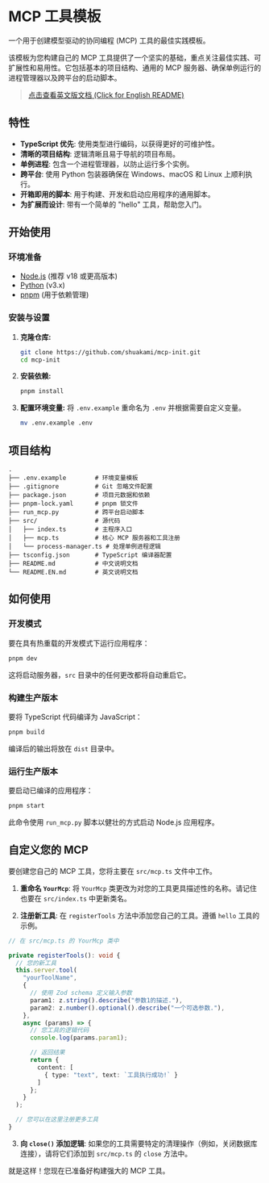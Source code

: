 # MCP 工具模板

一个用于创建模型驱动的协同编程 (MCP) 工具的最佳实践模板。

该模板为您构建自己的 MCP 工具提供了一个坚实的基础，重点关注最佳实践、可扩展性和易用性。它包括基本的项目结构、通用的 MCP 服务器、确保单例运行的进程管理器以及跨平台的启动脚本。

> [点击查看英文版文档 (Click for English README)](./README.EN.md)

## 特性

- **TypeScript 优先**: 使用类型进行编码，以获得更好的可维护性。
- **清晰的项目结构**: 逻辑清晰且易于导航的项目布局。
- **单例进程**: 包含一个进程管理器，以防止运行多个实例。
- **跨平台**: 使用 Python 包装器确保在 Windows、macOS 和 Linux 上顺利执行。
- **开箱即用的脚本**: 用于构建、开发和启动应用程序的通用脚本。
- **为扩展而设计**: 带有一个简单的 "hello" 工具，帮助您入门。

## 开始使用

### 环境准备

- [Node.js](https://nodejs.org/) (推荐 v18 或更高版本)
- [Python](https://www.python.org/) (v3.x)
- [pnpm](https://pnpm.io/) (用于依赖管理)

### 安装与设置

1.  **克隆仓库:**
    ```bash
    git clone https://github.com/shuakami/mcp-init.git
    cd mcp-init
    ```

2.  **安装依赖:**
    ```bash
    pnpm install
    ```

3.  **配置环境变量:**
    将 `.env.example` 重命名为 `.env` 并根据需要自定义变量。

    ```bash
    mv .env.example .env
    ```

## 项目结构

```
.
├── .env.example        # 环境变量模板
├── .gitignore          # Git 忽略文件配置
├── package.json        # 项目元数据和依赖
├── pnpm-lock.yaml      # pnpm 锁文件
├── run_mcp.py          # 跨平台启动脚本
├── src/                # 源代码
│   ├── index.ts        # 主程序入口
│   ├── mcp.ts          # 核心 MCP 服务器和工具注册
│   └── process-manager.ts # 处理单例进程逻辑
├── tsconfig.json       # TypeScript 编译器配置
├── README.md           # 中文说明文档
└── README.EN.md        # 英文说明文档
```

## 如何使用

### 开发模式

要在具有热重载的开发模式下运行应用程序：

```bash
pnpm dev
```
这将启动服务器，`src` 目录中的任何更改都将自动重启它。

### 构建生产版本

要将 TypeScript 代码编译为 JavaScript：

```bash
pnpm build
```
编译后的输出将放在 `dist` 目录中。

### 运行生产版本

要启动已编译的应用程序：

```bash
pnpm start
```
此命令使用 `run_mcp.py` 脚本以健壮的方式启动 Node.js 应用程序。

## 自定义您的 MCP

要创建您自己的 MCP 工具，您将主要在 `src/mcp.ts` 文件中工作。

1.  **重命名 `YourMcp`**: 将 `YourMcp` 类更改为对您的工具更具描述性的名称。请记住也要在 `src/index.ts` 中更新类名。

2.  **注册新工具**: 在 `registerTools` 方法中添加您自己的工具。遵循 `hello` 工具的示例。

   ```typescript
   // 在 src/mcp.ts 的 YourMcp 类中

   private registerTools(): void {
     // 您的新工具
     this.server.tool(
       "yourToolName",
       {
         // 使用 Zod schema 定义输入参数
         param1: z.string().describe("参数1的描述."),
         param2: z.number().optional().describe("一个可选参数."),
       },
       async (params) => {
         // 您工具的逻辑代码
         console.log(params.param1);

         // 返回结果
         return {
           content: [
             { type: "text", text: `工具执行成功!` }
           ]
         };
       }
     );

     // 您可以在这里注册更多工具
   }
   ```

3.  **向 `close()` 添加逻辑**: 如果您的工具需要特定的清理操作（例如，关闭数据库连接），请将它们添加到 `src/mcp.ts` 的 `close` 方法中。

就是这样！您现在已准备好构建强大的 MCP 工具。 